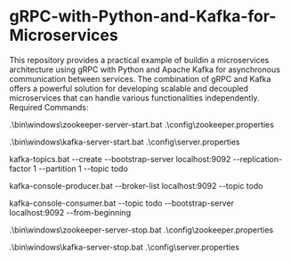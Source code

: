 # gRPC-with-Python-and-Kafka-for-Microservices
This repository provides a practical example of buildin a microservices architecture using gRPC with Python and Apache Kafka for asynchronous communication between services. The combination of gRPC and Kafka offers a powerful solution for developing scalable and decoupled microservices that can handle various functionalities independently.
Required Commands:

.\bin\windows\zookeeper-server-start.bat .\config\zookeeper.properties

.\bin\windows\kafka-server-start.bat .\config\server.properties

kafka-topics.bat --create --bootstrap-server localhost:9092 --replication-factor 1 --partition 1 --topic todo

kafka-console-producer.bat --broker-list localhost:9092 --topic todo

kafka-console-consumer.bat --topic todo --bootstrap-server localhost:9092 --from-beginning

.\bin\windows\zookeeper-server-stop.bat .\config\zookeeper.properties

.\bin\windows\kafka-server-stop.bat .\config\server.properties
